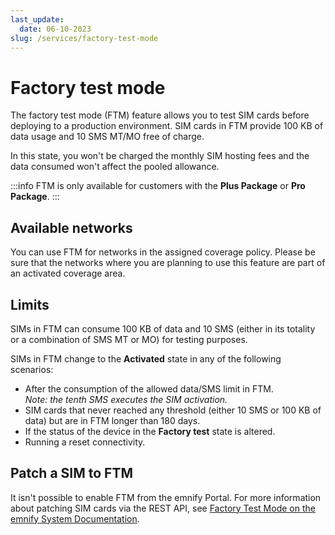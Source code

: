 ```yaml
---
last_update: 
  date: 06-10-2023
slug: /services/factory-test-mode
---
```


# Factory test mode

The factory test mode (FTM) feature allows you to test SIM cards before deploying to a production environment.
SIM cards in FTM provide 100 KB of data usage and 10 SMS MT/MO free of charge.

In this state, you won't be charged the monthly SIM hosting fees and the data consumed won't affect the pooled allowance.

:::info
FTM is only available for customers with the **Plus Package** or **Pro Package**.
:::

## Available networks

You can use FTM for networks in the assigned coverage policy.
Please be sure that the networks where you are planning to use this feature are part of an activated coverage area.

## Limits

SIMs in FTM can consume 100 KB of data and 10 SMS (either in its totality or a combination of SMS MT or MO) for testing purposes.

SIMs in FTM change to the **Activated** state in any of the following scenarios:

- After the consumption of the allowed data/SMS limit in FTM.  
_Note: the tenth SMS executes the SIM activation._
- SIM cards that never reached any threshold (either 10 SMS or 100 KB of data) but are in FTM longer than 180 days.
- If the status of the device in the **Factory test** state is altered.
- Running a reset connectivity.

## Patch a SIM to FTM

It isn't possible to enable FTM from the emnify Portal.
For more information about patching SIM cards via the REST API, see [Factory Test Mode on the emnify System Documentation](https://cdn.emnify.net/api/doc/factory-test-mode.html).
